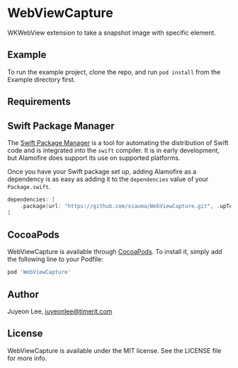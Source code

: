 # WebViewCapture

WKWebView extension to take a snapshot image with specific element.

## Example

To run the example project, clone the repo, and run `pod install` from the Example directory first.

## Requirements

## Swift Package Manager

The [Swift Package Manager](https://swift.org/package-manager/) is a tool for automating the distribution of Swift code and is integrated into the `swift` compiler. It is in early development, but Alamofire does support its use on supported platforms.

Once you have your Swift package set up, adding Alamofire as a dependency is as easy as adding it to the `dependencies` value of your `Package.swift`.

```swift
dependencies: [
    .package(url: "https://github.com/ssauma/WebViewCapture.git", .upToNextMajor(from: "0.1.0"))
]
```

## CocoaPods

WebViewCapture is available through [CocoaPods](https://cocoapods.org). To install
it, simply add the following line to your Podfile:

```ruby
pod 'WebViewCapture'
```

## Author

Juyeon Lee, juyeonlee@timerit.com

## License

WebViewCapture is available under the MIT license. See the LICENSE file for more info.
